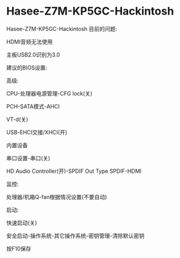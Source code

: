 # Hasee-Z7M-KP5GC-Hackintosh
Hasee-Z7M-KP5GC-Hackintosh
目前的问题:

HDMI音频无法使用

主板USB2.0识别为3.0

建议的BIOS设置:

高级:

CPU-处理器电源管理-CFG lock(关)

PCH-SATA模式-AHCI

VT-d(关)

USB-EHCI交接/XHCI(开)

内置设备

串口设置-串口(关)

HD Audio Controller(开)-SPDIF Out Type SPDIF-HDMI

监控:

处理器/机箱Q-fan根据情况设置(不要自动)

启动:

快速启动(关)

安全启动-操作系统-其它操作系统-密钥管理-清除默认密钥

按F10保存
